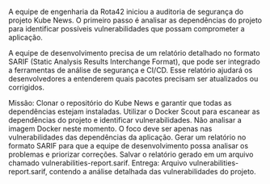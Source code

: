 A equipe de engenharia da Rota42 iniciou a auditoria de segurança do projeto Kube News. O primeiro passo é analisar as dependências do projeto para identificar possíveis vulnerabilidades que possam comprometer a aplicação.

A equipe de desenvolvimento precisa de um relatório detalhado no formato SARIF (Static Analysis Results Interchange Format), que pode ser integrado a ferramentas de análise de segurança e CI/CD. Esse relatório ajudará os desenvolvedores a entenderem quais pacotes precisam ser atualizados ou corrigidos.

Missão:
Clonar o repositório do Kube News e garantir que todas as dependências estejam instaladas.
Utilizar o Docker Scout para escanear as dependências do projeto e identificar vulnerabilidades.
Não analisar a imagem Docker neste momento. O foco deve ser apenas nas vulnerabilidades das dependências da aplicação.
Gerar um relatório no formato SARIF para que a equipe de desenvolvimento possa analisar os problemas e priorizar correções.
Salvar o relatório gerado em um arquivo chamado vulnerabilities-report.sarif.
Entrega:
Arquivo vulnerabilities-report.sarif, contendo a análise detalhada das vulnerabilidades do projeto.